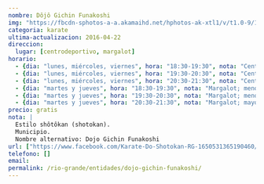 ```yaml
---
nombre: Dôjô Gichin Funakoshi
img: "https://fbcdn-sphotos-a-a.akamaihd.net/hphotos-ak-xtl1/v/t1.0-9/10626623_1650531761857087_5911791902209982295_n.jpg?oh=66b0a3a421f2f39d1dbdf1004f525c52&oe=57BDC174&__gda__=1471047239_b66b286878e53e5216bff6122dd88b93"
categoria: karate
ultima-actualizacion: 2016-04-22
direccion: 
  lugar: [centrodeportivo, margalot]
horario: 
  - {dia: "lunes, miércoles, viernes", hora: "18:30-19:30", nota: "Centro Deportivo; menores" }
  - {dia: "lunes, miércoles, viernes", hora: "19:30-20:30", nota: "Centro Deportivo; menores" }
  - {dia: "lunes, miércoles, viernes", hora: "20:30-21:30", nota: "Centro Deportivo; mayores" }
  - {dia: "martes y jueves", hora: "18:30-19:30", nota: "Margalot; menores" }
  - {dia: "martes y jueves", hora: "19:30-20:30", nota: "Margalot; menores" }
  - {dia: "martes y jueves", hora: "20:30-21:30", nota: "Margalot; mayores" }
precio: gratis
nota: | 
  Estilo shôtôkan (shotokan). 
  Municipio.
  Nombre alternativo: Dojo Gichin Funakoshi
url: ["https://www.facebook.com/Karate-Do-Shotokan-RG-1650531365190460/"]
telefono: []
email: 
permalink: /rio-grande/entidades/dojo-gichin-funakoshi/
---
```


